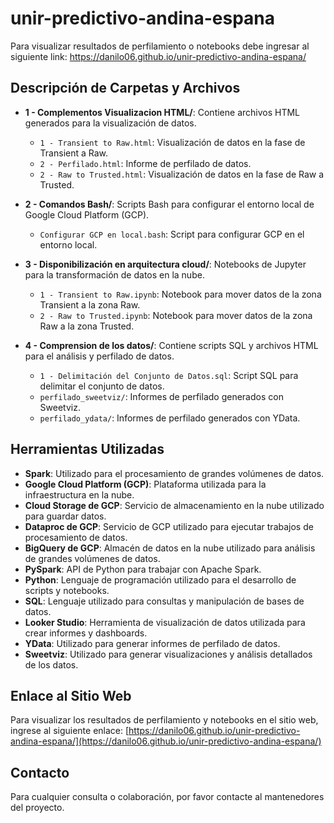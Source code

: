 # unir-predictivo-andina-espana

Para visualizar resultados de perfilamiento o notebooks debe ingresar al siguiente link: https://danilo06.github.io/unir-predictivo-andina-espana/

## Descripción de Carpetas y Archivos

- **1 - Complementos Visualizacion HTML/**: Contiene archivos HTML generados para la visualización de datos.
  - `1 - Transient to Raw.html`: Visualización de datos en la fase de Transient a Raw.
  - `2 - Perfilado.html`: Informe de perfilado de datos.
  - `2 - Raw to Trusted.html`: Visualización de datos en la fase de Raw a Trusted.

- **2 - Comandos Bash/**: Scripts Bash para configurar el entorno local de Google Cloud Platform (GCP).
  - `Configurar GCP en local.bash`: Script para configurar GCP en el entorno local.

- **3 - Disponibilización en arquitectura cloud/**: Notebooks de Jupyter para la transformación de datos en la nube.
  - `1 - Transient to Raw.ipynb`: Notebook para mover datos de la zona Transient a la zona Raw.
  - `2 - Raw to Trusted.ipynb`: Notebook para mover datos de la zona Raw a la zona Trusted.

- **4 - Comprension de los datos/**: Contiene scripts SQL y archivos HTML para el análisis y perfilado de datos.
  - `1 - Delimitación del Conjunto de Datos.sql`: Script SQL para delimitar el conjunto de datos.
  - `perfilado_sweetviz/`: Informes de perfilado generados con Sweetviz.
  - `perfilado_ydata/`: Informes de perfilado generados con YData.

## Herramientas Utilizadas

- **Spark**: Utilizado para el procesamiento de grandes volúmenes de datos.
- **Google Cloud Platform (GCP)**: Plataforma utilizada para la infraestructura en la nube.
- **Cloud Storage de GCP**: Servicio de almacenamiento en la nube utilizado para guardar datos.
- **Dataproc de GCP**: Servicio de GCP utilizado para ejecutar trabajos de procesamiento de datos.
- **BigQuery de GCP**: Almacén de datos en la nube utilizado para análisis de grandes volúmenes de datos.
- **PySpark**: API de Python para trabajar con Apache Spark.
- **Python**: Lenguaje de programación utilizado para el desarrollo de scripts y notebooks.
- **SQL**: Lenguaje utilizado para consultas y manipulación de bases de datos.
- **Looker Studio**: Herramienta de visualización de datos utilizada para crear informes y dashboards.
- **YData**: Utilizado para generar informes de perfilado de datos.
- **Sweetviz**: Utilizado para generar visualizaciones y análisis detallados de los datos.

## Enlace al Sitio Web

Para visualizar los resultados de perfilamiento y notebooks en el sitio web, ingrese al siguiente enlace: [https://danilo06.github.io/unir-predictivo-andina-espana/](https://danilo06.github.io/unir-predictivo-andina-espana/)

## Contacto

Para cualquier consulta o colaboración, por favor contacte al mantenedores del proyecto.

